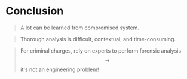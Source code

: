 # Conclusion

> A lot can be learned from compromised system.

> Thorough analysis is difficult, contextual, and time-consuming.

> For criminal charges, rely on experts to perform forensic analysis $$\rightarrow$$ it's not an engineering problem!
